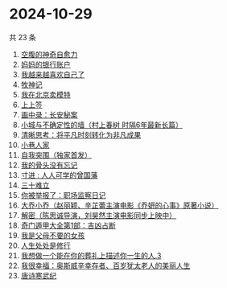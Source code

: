 # 2024-10-29

共 23 条

<!-- BEGIN WEREAD -->
<!-- 最后更新时间 2024-10-29 06:14:00 +0800 -->
1. [空腹的神奇自愈力](https://weread.qq.com/web/bookDetail/38232ef0813ab8bd6g016b5b)
1. [妈妈的银行账户](https://weread.qq.com/web/bookDetail/02e32c30813ab943bg011fdd)
1. [我越来越喜欢自己了](https://weread.qq.com/web/bookDetail/b8032ba0813ab94abg016b23)
1. [牧神记](https://weread.qq.com/web/bookDetail/47632010712cab88476dfc2)
1. [我在北京卖模特](https://weread.qq.com/web/bookDetail/e8d322c0813ab9499g012a20)
1. [上上签](https://weread.qq.com/web/bookDetail/61f326f0813ab814bg0109ab)
1. [画中录：长安秘案](https://weread.qq.com/web/bookDetail/ec532cd0813ab947fg01056e)
1. [小城与不确定性的墙（村上春树 时隔6年最新长篇）](https://weread.qq.com/web/bookDetail/93132e10813ab947fg011bc1)
1. [清晰思考：将平凡时刻转化为非凡成果](https://weread.qq.com/web/bookDetail/f2f324c0813ab92f4g0107cd)
1. [小巷人家](https://weread.qq.com/web/bookDetail/41532d00813ab79b6g010ac3)
1. [自我突围（独家首发）](https://weread.qq.com/web/bookDetail/09f329e0813ab94bfg01365c)
1. [我的骨头没有忘记](https://weread.qq.com/web/bookDetail/70232c00813ab944dg010f7a)
1. [寸进 : 人人可学的曾国藩](https://weread.qq.com/web/bookDetail/9c9325c0813ab944dg0142a2)
1. [三十难立](https://weread.qq.com/web/bookDetail/b5332d30813ab9407g0116d4)
1. [你被举报了：职场监察日记](https://weread.qq.com/web/bookDetail/7e932700813ab9480g0154f1)
1. [大乔小乔（赵丽颖、辛芷蕾主演电影《乔妍的心事》原著小说）](https://weread.qq.com/web/bookDetail/a7e32630813ab93c2g0114f5)
1. [解密（陈思诚导演，刘昊然主演电影同步上映中）](https://weread.qq.com/web/bookDetail/e1c32c205c9f30e1cdf7d38)
1. [奇门遁甲大全第1部：吉凶占断](https://weread.qq.com/web/bookDetail/f3b32f70813ab92a3g015a99)
1. [我是父母不要的女孩](https://weread.qq.com/web/bookDetail/c70329d0813ab93d6g0178c6)
1. [人生处处是修行](https://weread.qq.com/web/bookDetail/00932850720799b2009c8cc)
1. [我想做一个能在你的葬礼上描述你一生的人.3](https://weread.qq.com/web/bookDetail/38f32690813ab6e23g019e4e)
1. [我很幸福：奥斯威辛幸存者、百岁犹太老人的美丽人生](https://weread.qq.com/web/bookDetail/08c32d50813ab726cg0100cd)
1. [唐诗寒武纪](https://weread.qq.com/web/bookDetail/03a32570813ab794ag017aac)
<!-- END WEREAD -->